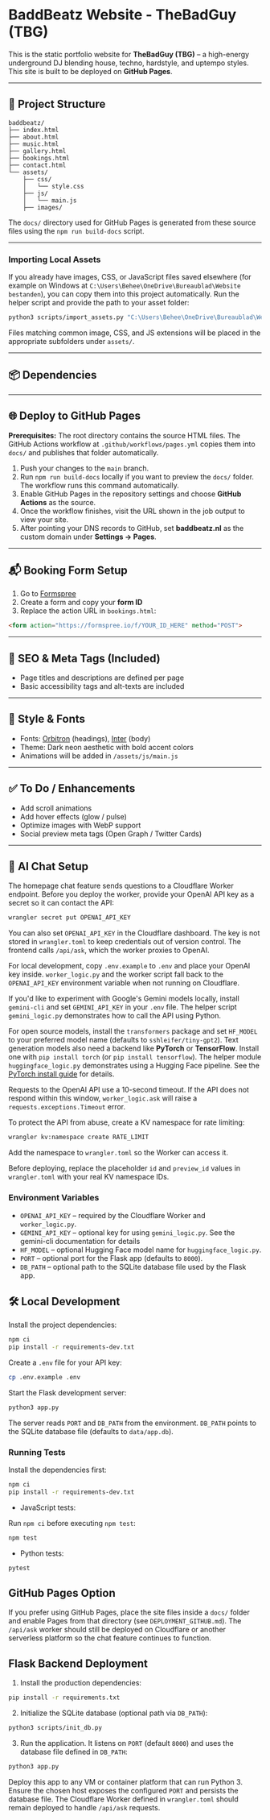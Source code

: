 # BaddBeatz Website - TheBadGuy (TBG)

This is the static portfolio website for **TheBadGuy (TBG)** – a high-energy underground DJ blending house, techno, hardstyle, and uptempo styles. This site is built to be deployed on **GitHub Pages**.

---

## 🚀 Project Structure

```
baddbeatz/
├── index.html
├── about.html
├── music.html
├── gallery.html
├── bookings.html
├── contact.html
└── assets/
    ├── css/
    │   └── style.css
    ├── js/
    │   └── main.js
    ├── images/
```

The `docs/` directory used for GitHub Pages is generated from these source files using the `npm run build-docs` script.

---

### Importing Local Assets

If you already have images, CSS, or JavaScript files saved elsewhere (for example on
Windows at `C:\Users\Behee\OneDrive\Bureaublad\Website bestanden`), you can copy
them into this project automatically. Run the helper script and provide the path
to your asset folder:

```bash
python3 scripts/import_assets.py "C:\Users\Behee\OneDrive\Bureaublad\Website bestanden"
```

Files matching common image, CSS, and JS extensions will be placed in the
appropriate subfolders under `assets/`.

---

## 📦 Dependencies
---

## 🌐 Deploy to GitHub Pages

**Prerequisites:** The root directory contains the source HTML files. The GitHub Actions workflow at `.github/workflows/pages.yml` copies them into `docs/` and publishes that folder automatically.

1. Push your changes to the `main` branch.
2. Run `npm run build-docs` locally if you want to preview the `docs/` folder. The workflow runs this command automatically.
3. Enable GitHub Pages in the repository settings and choose **GitHub Actions** as the source.
4. Once the workflow finishes, visit the URL shown in the job output to view your site.
5. After pointing your DNS records to GitHub, set **baddbeatz.nl** as the custom domain under **Settings → Pages**.


---

## 📬 Booking Form Setup

1. Go to [Formspree](https://formspree.io)
2. Create a form and copy your **form ID**
3. Replace the action URL in `bookings.html`:

```html
<form action="https://formspree.io/f/YOUR_ID_HERE" method="POST">
```

---

## 🎯 SEO & Meta Tags (Included)

- Page titles and descriptions are defined per page
- Basic accessibility tags and alt-texts are included

---

## 🎨 Style & Fonts

- Fonts: [Orbitron](https://fonts.google.com/specimen/Orbitron) (headings), [Inter](https://fonts.google.com/specimen/Inter) (body)
- Theme: Dark neon aesthetic with bold accent colors
- Animations will be added in `/assets/js/main.js`

---

## ✅ To Do / Enhancements

- Add scroll animations
- Add hover effects (glow / pulse)
- Optimize images with WebP support
- Social preview meta tags (Open Graph / Twitter Cards)

---


## 🤖 AI Chat Setup

The homepage chat feature sends questions to a Cloudflare Worker endpoint.
Before you deploy the worker, provide your OpenAI API key as a secret so it can
contact the API:

```bash
wrangler secret put OPENAI_API_KEY
```

You can also set `OPENAI_API_KEY` in the Cloudflare dashboard. The key is not
stored in `wrangler.toml` to keep credentials out of version control. The
frontend calls `/api/ask`, which the worker proxies to OpenAI.

For local development, copy `.env.example` to `.env` and place your OpenAI key
inside. `worker_logic.py` and the worker script fall back to the
`OPENAI_API_KEY` environment variable when not running on Cloudflare.

If you'd like to experiment with Google's Gemini models locally, install
`gemini-cli` and set `GEMINI_API_KEY` in your `.env` file. The helper script
`gemini_logic.py` demonstrates how to call the API using Python.

For open source models, install the `transformers` package and set `HF_MODEL` to your preferred model name (defaults to `sshleifer/tiny-gpt2`).
Text generation models also need a backend like **PyTorch** or **TensorFlow**. Install one with `pip install torch` (or `pip install tensorflow`).
The helper module `huggingface_logic.py` demonstrates using a Hugging Face pipeline. See the [PyTorch install guide](https://pytorch.org/get-started/locally/) for details.

Requests to the OpenAI API use a 10-second timeout. If the API does not respond
within this window, `worker_logic.ask` will raise a
`requests.exceptions.Timeout` error.

To protect the API from abuse, create a KV namespace for rate limiting:

```bash
wrangler kv:namespace create RATE_LIMIT
```

Add the namespace to `wrangler.toml` so the Worker can access it.

Before deploying, replace the placeholder `id` and `preview_id` values in
`wrangler.toml` with your real KV namespace IDs.

### Environment Variables

- `OPENAI_API_KEY` – required by the Cloudflare Worker and `worker_logic.py`.
- `GEMINI_API_KEY` – optional key for using `gemini_logic.py`.
  See the gemini-cli documentation for details
- `HF_MODEL` – optional Hugging Face model name for `huggingface_logic.py`.
- `PORT` – optional port for the Flask app (defaults to `8000`).
- `DB_PATH` – optional path to the SQLite database file used by the Flask app.


## 🛠 Local Development

Install the project dependencies:

```bash
npm ci
pip install -r requirements-dev.txt
```

Create a `.env` file for your API key:

```bash
cp .env.example .env
```

Start the Flask development server:

```bash
python3 app.py
```

The server reads `PORT` and `DB_PATH` from the environment. `DB_PATH` points to
the SQLite database file (defaults to `data/app.db`).

### Running Tests

Install the dependencies first:

```bash
npm ci
pip install -r requirements-dev.txt
```

- JavaScript tests:

Run `npm ci` before executing `npm test`:

```bash
npm test
```

- Python tests:

```bash
pytest
```

## GitHub Pages Option

If you prefer using GitHub Pages, place the site files inside a `docs/` folder and enable Pages from that directory (see `DEPLOYMENT_GITHUB.md`). The `/api/ask` worker should still be deployed on Cloudflare or another serverless platform so the chat feature continues to function.

## Flask Backend Deployment

1. Install the production dependencies:

```bash
pip install -r requirements.txt
```

2. Initialize the SQLite database (optional path via `DB_PATH`):

```bash
python3 scripts/init_db.py
```

3. Run the application. It listens on `PORT` (default `8000`) and uses the database file defined in `DB_PATH`:

```bash
python3 app.py
```

Deploy this app to any VM or container platform that can run Python 3. Ensure the chosen host exposes the configured `PORT` and persists the database file. The Cloudflare Worker defined in `wrangler.toml` should remain deployed to handle `/api/ask` requests.
